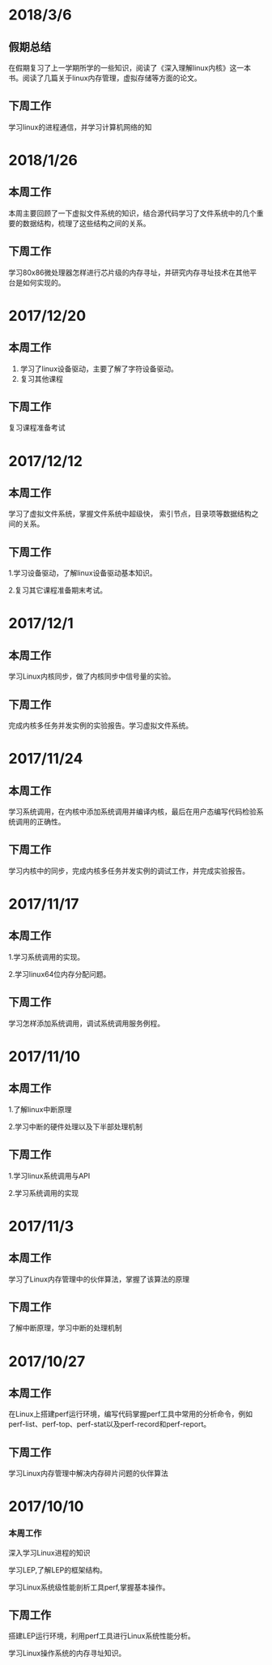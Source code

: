 # 2018/3/6
## 假期总结
在假期复习了上一学期所学的一些知识，阅读了《深入理解linux内核》这一本书。阅读了几篇关于linux内存管理，虚拟存储等方面的论文。
## 下周工作
学习linux的进程通信，并学习计算机网络的知
# 2018/1/26
## 本周工作
本周主要回顾了一下虚拟文件系统的知识，结合源代码学习了文件系统中的几个重要的数据结构，梳理了这些结构之间的关系。
## 下周工作
学习80x86微处理器怎样进行芯片级的内存寻址，并研究内存寻址技术在其他平台是如何实现的。
# 2017/12/20
## 本周工作
1. 学习了linux设备驱动，主要了解了字符设备驱动。
2. 复习其他课程
## 下周工作
复习课程准备考试
# 2017/12/12
## 本周工作
学习了虚拟文件系统，掌握文件系统中超级快， 索引节点，目录项等数据结构之间的关系。
## 下周工作
1.学习设备驱动，了解linux设备驱动基本知识。

2.复习其它课程准备期末考试。
# 2017/12/1
## 本周工作
学习Linux内核同步，做了内核同步中信号量的实验。
## 下周工作
完成内核多任务并发实例的实验报告。学习虚拟文件系统。

# 2017/11/24
## 本周工作
学习系统调用，在内核中添加系统调用并编译内核，最后在用户态编写代码检验系统调用的正确性。

## 下周工作
学习内核中的同步，完成内核多任务并发实例的调试工作，并完成实验报告。
# 2017/11/17
## 本周工作
1.学习系统调用的实现。

2.学习linux64位内存分配问题。
## 下周工作
学习怎样添加系统调用，调试系统调用服务例程。

# 2017/11/10
## 本周工作
1.了解linux中断原理

2.学习中断的硬件处理以及下半部处理机制
## 下周工作
1.学习linux系统调用与API

2.学习系统调用的实现
# 2017/11/3
## 本周工作

学习了Linux内存管理中的伙伴算法，掌握了该算法的原理

## 下周工作

了解中断原理，学习中断的处理机制

# 2017/10/27
## 本周工作

在Linux上搭建perf运行环境，编写代码掌握perf工具中常用的分析命令，例如perf-list、perf-top、perf-stat以及perf-record和perf-report。

## 下周工作

学习Linux内存管理中解决内存碎片问题的伙伴算法


# 2017/10/10

### 本周工作

深入学习Linux进程的知识

学习LEP,了解LEP的框架结构。

学习Linux系统级性能剖析工具perf,掌握基本操作。

## 下周工作

搭建LEP运行环境，利用perf工具进行Linux系统性能分析。

学习Linux操作系统的内存寻址知识。
